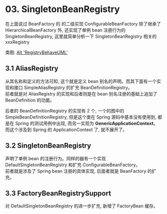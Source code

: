 # 03. SingletonBeanRegistry

在上面说过 BeanFactory 的 的二级实现 ConfigurableBeanFactory 除了继承了 HierarchicalBeanFactory 外, 还实现了单例 bean 注册行为的 SingletonBeanRegistry, 这里就简单分析一下 SingletonBeanRegistry 相关的 xxxRegistry

类图:
[Alt 'RegistryBehaveUML'](https://github.com/PictureRespository/Java/blob/main/Spring/BeanFactory/RegistryBehaveUML.png?raw=true)


## 3.1 AliasRegistry

从其名称和定义的方法可知, 这个就是定义 bean 别名的声明。而其下面有一个实现和接口 SimpleAliasRegistry 的扩充 BeanDefinitionRegistry。  
前者就是对 AliasRegistry 的实现和后者则是在 bean 别名注册的基础上追加了 BeanDefinition 的功能。

后者的 BeanDefinitionRegistry 的实现有 2 个, 一个的图中的 SimpleBeanDefinitionRegistry, 但是这个类在 Spring 源码中基本没有使用到, 都是在 Spring 的测试用例中出现, 而另一实现为 **GenericApplicationContext**。  
而这个涉及到 Spring 的 ApplicationContext 了, 就不展开了。

## 3.2 SingletonBeanRegistry

声明了单例 bean 的注册行为。同样的器有一个实现 DefaultSingletonBeanRegistry 和扩充 ConfigurableBeanFactory。  
前者就是涉及了 Spring bean 注册的具体实现, 后面者就是 BeanFactory 的扩充。

## 3.3 FactoryBeanRegistrySupport

对 DefaultSingletonBeanRegistry 的进一步扩充, 新增了 FactoryBean 缓存。


